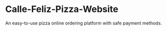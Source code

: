 # Calle-Feliz-Pizza-Website
An easy-to-use pizza online ordering platform with safe payment methods.
